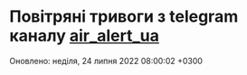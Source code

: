 # Повітряні тривоги з telegram каналу [air_alert_ua](https://t.me/air_alert_ua)

Оновлено:
неділя, 24 липня 2022 08:00:02 +0300
